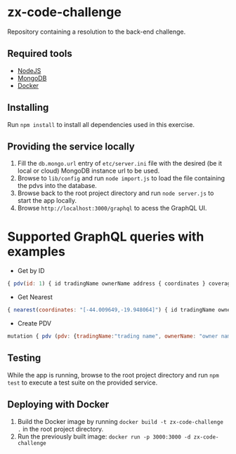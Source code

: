 # zx-code-challenge
Repository containing a resolution to the back-end challenge.

## Required tools
* [NodeJS](https://nodejs.org/en/download/)
* [MongoDB](https://www.mongodb.com/download-center)
* [Docker](https://www.docker.com/get-docker)
## Installing
Run `npm install` to install all dependencies used in this exercise.

## Providing the service locally
1. Fill the `db.mongo.url` entry of  `etc/server.ini` file with the desired (be it local or cloud) MongoDB instance url to be used.
2. Browse to `lib/config` and run `node import.js` to load the file containing the pdvs into the database.
3. Browse back to the root project directory and run `node server.js` to start the app locally.
4. Browse `http://localhost:3000/graphql` to acess the GraphQL UI.

# Supported GraphQL queries with examples

* Get by ID
```javascript
{ pdv(id: 1) { id tradingName ownerName address { coordinates } coverageArea { coordinates } } }
```
* Get Nearest
```javascript
{ nearest(coordinates: "[-44.009649,-19.948064]") { id tradingName ownerName address { coordinates } coverageArea { coordinates } } }
```
* Create PDV
```javascript
mutation { pdv (pdv: {tradingName:"trading name", ownerName: "owner name", document:"02.453.716/000202", coverageArea: {type:MultiPolygon, coordinates:"[[[[-43.36556,-22.99669],[-43.36539,-23.01928],[-43.26583,-23.01802],[-43.25724,-23.00649],[-43.23355,-23.00127],[-43.2381,-22.99716],[-43.23866,-22.99649],[-43.24063,-22.99756],[-43.24634,-22.99736],[-43.24677,-22.99606],[-43.24067,-22.99381],[-43.24886,-22.99121],[-43.25617,-22.99456],[-43.25625,-22.99203],[-43.25346,-22.99065],[-43.29599,-22.98283],[-43.3262,-22.96481],[-43.33427,-22.96402],[-43.33616,-22.96829],[-43.342,-22.98157],[-43.34817,-22.97967],[-43.35142,-22.98062],[-43.3573,-22.98084],[-43.36522,-22.98032],[-43.36696,-22.98422],[-43.36717,-22.98855],[-43.36636,-22.99351],[-43.36556,-22.99669]]]]"},address:{type:Point,coordinates:"[-43.297335,-23.013539]"}}){ id tradingName document ownerName address {  coordinates } coverageArea { coordinates } } }
```



## Testing

While the app is running, browse to the root project directory and run `npm test` to execute a test suite on the provided service.
## Deploying with Docker
1. Build the Docker image by running `docker build -t zx-code-challenge .` in the root project directory.
2. Run the previously built image: `docker run -p 3000:3000 -d zx-code-challenge`